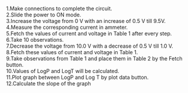 1.Make connections to complete the circuit.<br>
2.Slide the power to ON mode.<br>
3.Increase the voltage from 0 V with an increase of 0.5 V till 9.5V.<br>
4.Measure the corresponding current in ammeter.<br>
5.Fetch the values of current and voltage in Table 1 after every step.<br>
6.Take 10 observations.<br>
7.Decrease the voltage from 10.0 V with a decrease of 0.5 V till 1.0 V.<br>
8.Fetch these values of current and voltage in Table 1.<br>
9.Take observations from Table 1 and place them in Table 2 by the Fetch button.<br>
10.Values of LogP and LogT will be calculated.<br>
11.Plot graph between LogP and Log T by plot data button.<br>
12.Calculate the slope of the graph

